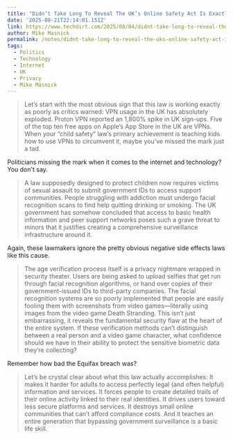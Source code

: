 ```yaml
---
title: "Didn’t Take Long To Reveal The UK’s Online Safety Act Is Exactly The Privacy-Crushing Failure Everyone Warned About"
date: '2025-08-21T22:14:01.151Z'
link: https://www.techdirt.com/2025/08/04/didnt-take-long-to-reveal-the-uks-online-safety-act-is-exactly-the-privacy-crushing-failure-everyone-warned-about/
author: Mike Masnick
permalink: /notes/didnt-take-long-to-reveal-the-uks-online-safety-act-is-exactly-the-privacy-crushing-failure-everyone-warned-about/index.html
tags:
  - Politics
  - Technology
  - Internet
  - UK
  - Privacy
  - Mike Masnick
---
```

> Let’s start with the most obvious sign that this law is working exactly as poorly as critics warned: VPN usage in the UK has absolutely exploded. Proton VPN reported an 1,800% spike in UK sign-ups. Five of the top ten free apps on Apple’s App Store in the UK are VPNs. When your “child safety” law’s primary achievement is teaching kids how to use VPNs to circumvent it, maybe you’ve missed the mark just a tad.

Politicians missing the mark when it comes to the internet and technology? You don't say.

> A law supposedly designed to protect children now requires victims of sexual assault to submit government IDs to access support communities. People struggling with addiction must undergo facial recognition scans to find help quitting drinking or smoking. The UK government has somehow concluded that access to basic health information and peer support networks poses such a grave threat to minors that it justifies creating a comprehensive surveillance infrastructure around it.

Again, these lawmakers ignore the pretty obvious negative side effects laws like this cause.

> The age verification process itself is a privacy nightmare wrapped in security theater. Users are being asked to upload selfies that get run through facial recognition algorithms, or hand over copies of their government-issued IDs to third-party companies. The facial recognition systems are so poorly implemented that people are easily fooling them with screenshots from video games—literally using images from the video game Death Stranding. This isn’t just embarrassing, it reveals the fundamental security flaw at the heart of the entire system. If these verification methods can’t distinguish between a real person and a video game character, what confidence should we have in their ability to protect the sensitive biometric data they’re collecting?

Remember how bad the Equifax breach was?

> Let’s be crystal clear about what this law actually accomplishes: It makes it harder for adults to access perfectly legal (and often helpful) information and services. It forces people to create detailed trails of their online activity linked to their real identities. It drives users toward less secure platforms and services. It destroys small online communities that can’t afford compliance costs. And it teaches an entire generation that bypassing government surveillance is a basic life skill.